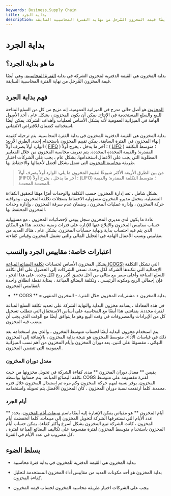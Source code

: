 ```yaml
---
keywords: Business,Supply Chain
title: بداية الجرد
description: بداية المخزون هي القيمة الدفترية لمخزون الشركة في بداية الفترة المحاسبية. وهي أيضًا قيمة المخزون المُرحل من نهاية الفترة المحاسبية السابقة.
---
```


# بداية الجرد
## ما هو بداية الجرد؟

بداية المخزون هي القيمة الدفترية لمخزون الشركة في بداية [الفترة المحاسبية](/accountingperiod). وهي أيضًا قيمة المخزون المُرحل من نهاية الفترة المحاسبية السابقة.

## فهم بداية الجرد

[المخزون](/inventory) هو أصل حالي مدرج في الميزانية العمومية. إنه مزيج من كل من السلع المتاحة للبيع والسلع المستخدمة في الإنتاج. يمكن أن يكون المخزون ، بشكل عام ، أحد الأصول الهامة في الميزانية العمومية لأنه يشكل الأساس لعمليات وأهداف الشركة. يمكن أيضًا استخدامه كضمان للاقتراض الائتماني.

بداية المخزون هي القيمة الدفترية للمخزون في بداية الفترة المحاسبية. يتم ترحيله كقيمة إنهاء المخزون في الفترة السابقة. يمكن تقييم المخزون باستخدام إحدى الطرق الأربع: الوارد أولاً يصرف أولاً ( [FIFO](/fifo) ) ؛ آخر ما يدخل ، يخرج أولاً ( [LIFO](/lifo) ) ؛ متوسط التكلفة المقدرة؛ والقيمة المحددة المحددة. يتم تعريف محاسبة المخزون من خلال المعايير المطلوبة التي يجب على الأعمال استخدامها. بشكل عام ، يجب على الشركات اختيار طريقة [محاسبة المخزون](/inventoryaccounting) التي تعمل بشكل أفضل لأعمالها والاحتفاظ بها.

> من بين الطرق الأربعة الأكثر شيوعًا لتقييم المخزون ما يلي: الوارد أولاً يصرف أولاً (FIFO) ؛ آخر ما يدخل ، يخرج أولاً (LIFO) ؛ متوسط التكلفة المقدرة؛ والقيمة المحددة المحددة.

>

بشكل شامل ، تعد إدارة المخزون حسب التكلفة والوحدات أمرًا مهمًا لتحقيق الكفاءة التشغيلية. يتحمل مديرو المخزون مسؤولية الاحتفاظ بسجلات تكلفة المخزون ، ومراقبة حركة المخزون ، وإدارة عمليات المخزون ، وضمان عدم سرقة المخزون ، وإدارة وحدات المخزون المحتفظ بها.

عادة ما يكون لدى مديري المخزون سجل يومي لإحصائيات المخزون ، مع مسؤولية حساب مقاييس المخزون والإبلاغ عنها للإدارة على فترات زمنية محددة. هذا هو المكان الذي يتم فيه احتساب بداية ونهاية حسابات المخزون. بشكل عام ، هناك العديد من مقاييس ونسب الأعمال الهامة في التحليل المالي والتي تشمل المخزون وقياس كفاءته.

## اعتبارات خاصة: مقاييس الجرد والنسب

يشكل المخزون الأساس لحسابات [تكلفة البضائع المباعة (COGS)](/cogs) التي تشكل التكلفة الإجمالية التي تتكبدها الشركة لكل وحدة. تسعى الشركات إلى الحصول على أقل تكلفة للسلع المباعة وأعلى سعر بيع مثالي من أجل تحقيق أكبر ربح لكل وحدة. على هذا النحو ، فإن إجمالي الربح ومكونه الرئيسي ، وتكلفة البضائع المباعة ، بمثابة نقطة انطلاق واحدة لمقاييس المخزون.

- ** COGS ** = بداية المخزون + مشتريات المخزون خلال الفترة - المخزون المنتهي

في هذه المعادلة ، يساعد مخزون البداية والنهاية الشركة على تحديد تكلفة السلع المباعة لفترة محددة. يتماشى هذا أيضًا مع المحاسبة على أساس الاستحقاق التي تتطلب تسجيل كل من الإيرادات والمصروفات في وقت البيع وهو ما يتوافق أيضًا مع الوقت الذي يجب أن ينضب فيه المخزون.

يتم استخدام مخزون البداية أيضًا لحساب متوسط المخزون ، والذي يتم استخدامه بعد ذلك في قياسات الأداء. متوسط المخزون هو نتيجة بداية المخزون ، بالإضافة إلى المخزون النهائي ، مقسومًا على اثنين. يعد دوران المخزون وأيام المخزون من أهم نسب الميزانية العمومية التي تتضمن المخزون.

### معدل دوران المخزون

يقيس ** معدل دوران المخزون ** مدى كفاءة الشركة في تحويل مخزونها من حيث تكلفة البضائع المباعة. يتم حسابها بواسطة COGS لفترة مقسومة على متوسط المخزون. يوفر نسبة لفهم حركة المخزون وكم مرة تم استبدال المخزون خلال فترة محددة. كلما ارتفعت نسبة دوران المخزون ، كان المخزون الأفضل يتم تحويله واستخدامه.

### أيام الجرد

** أيام المخزون ** هو مقياس يمكن الإشارة إليه أيضًا باسم [مبيعات أيام المخزون](/days-sales-inventory-dsi). يحدد عدد الأيام التي تستغرقها الشركة لتحويل المخزون إلى مبيعات. كلما انخفضت أيام المخزون ، كانت الشركة تبيع المخزون بشكل أسرع وأكثر كفاءة. يمكن حساب أيام المخزون باستخدام متوسط المخزون لفترة مقسومة على تكاليف البضائع المباعة لفترة ، كل مضروب في عدد الأيام في الفترة.

## يسلط الضوء

- بداية المخزون هي القيمة الدفترية للمخزون في بداية فترة محاسبية.

- بداية المخزون هو أحد مكونات العديد من مقاييس أداء المخزون المستخدمة لتحليل كفاءة المخزون.

- يجب على الشركات اختيار طريقة محاسبة المخزون لحساب قيمة المخزون.

